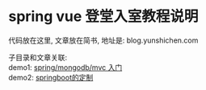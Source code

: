 spring vue 登堂入室教程说明
====
代码放在这里, 文章放在简书, 地址是: blog.yunshichen.com

子目录和文章关联:<br/>
demo1: [spring/mongodb/mvc 入门](https://www.jianshu.com/p/12ad82067761)<br/>
demo2: [springboot的定制](https://www.jianshu.com/p/0314ad3597d6)<br/>



